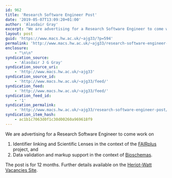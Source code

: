 ```yaml
---
id: 962
title: 'Research Software Engineer Post'
date: '2019-05-07T13:09:20+01:00'
author: 'Alasdair Gray'
excerpt: "We are advertising for a Research Software Engineer to come work on\n\nIdentifier linking and Scientific Lenses in the context of the FAIRplus project, and\nData validation and markup support in the context of Bioschemas.\n\nThe post is for 12 months. Furth..."
layout: post
guid: 'https://www.macs.hw.ac.uk/~ajg33/?p=594'
permalink: 'http://www.macs.hw.ac.uk/~ajg33/research-software-engineer-post/'
enclosure:
    - "\n\n"
syndication_source:
    - 'Alasdair J G Gray'
syndication_source_uri:
    - 'http://www.macs.hw.ac.uk/~ajg33'
syndication_source_id:
    - 'http://www.macs.hw.ac.uk/~ajg33/feed/'
syndication_feed:
    - 'http://www.macs.hw.ac.uk/~ajg33/feed/'
syndication_feed_id:
    - '1'
syndication_permalink:
    - 'http://www.macs.hw.ac.uk/~ajg33/research-software-engineer-post/'
syndication_item_hash:
    - ac1b1c7063d0f1c30d00260a969618f9
---
```


We are advertising for a Research Software Engineer to come work on

1. Identifier linking and Scientific Lenses in the context of the [FAIRplus](https://www.fairplus-project.eu/) project, and
2. Data validation and markup support in the context of [Bioschemas](https://bioschemas.org/).

The post is for 12 months. Further details available on the [Heriot-Watt Vacancies Site](https://www.hw.ac.uk/about/work/jobs/job_SVJDMjIxNTA.htm).